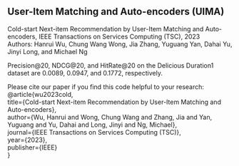 ## User-Item Matching and Auto-encoders (UIMA)
 
Cold-start Next-item Recommendation by User-Item Matching and Auto-encoders, IEEE Transactions on Services Computing (TSC), 2023  
Authors: Hanrui Wu, Chung Wang Wong, Jia Zhang, Yuguang Yan, Dahai Yu, Jinyi Long, and Michael Ng  

Precision@20, NDCG@20, and HitRate@20 on the Delicious Duration1 dataset are 0.0089, 0.0947, and 0.1772, respectively.  

Please cite our paper if you find this code helpful to your research:  
@article{wu2023cold,  
  title={Cold-start Next-item Recommendation by User-Item Matching and Auto-encoders},  
  author={Wu, Hanrui and Wong, Chung Wang and Zhang, Jia and Yan, Yuguang and Yu, Dahai and Long, Jinyi and Ng, Michael},  
  journal={IEEE Transactions on Services Computing (TSC)},    
  year={2023},  
  publisher={IEEE}  
}
